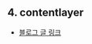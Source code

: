 ## 4. contentlayer

- [블로그 글 링크](https://miryang.dev/blog/build-blog-with-nextjs#4%EF%B8%8F%E2%83%A3-4-contentlayer)
